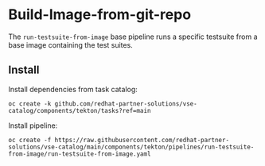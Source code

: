# Build-Image-from-git-repo

The `run-testsuite-from-image` base pipeline runs a specific testsuite from
a base image containing the test suites.

## Install 

Install dependencies from task catalog:

```console
oc create -k github.com/redhat-partner-solutions/vse-catalog/components/tekton/tasks?ref=main
```

Install pipeline:

```console
oc create -f https://raw.githubusercontent.com/redhat-partner-solutions/vse-catalog/main/components/tekton/pipelines/run-testsuite-from-image/run-testsuite-from-image.yaml
```
